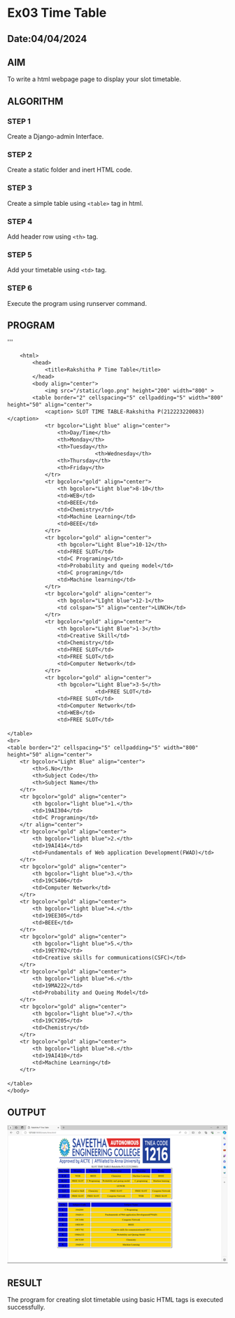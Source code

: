 # Ex03 Time Table
## Date:04/04/2024

## AIM
To write a html webpage page to display your slot timetable.

## ALGORITHM
### STEP 1
Create a Django-admin Interface.

### STEP 2
Create a static folder and inert HTML code.

### STEP 3
Create a simple table using ```<table>``` tag in html.

### STEP 4
Add header row using ```<th>``` tag.

### STEP 5
Add your timetable using ```<td>``` tag.

### STEP 6
Execute the program using runserver command.

## PROGRAM
'''

		<html>
			<head>
				<title>Rakshitha P Time Table</title>
			</head>
			<body align="center">
		        <img src="/static/logo.png" height="200" width="800" >
			<table border="2" cellspacing="5" cellpadding="5" width="800" height="50" align="center">
		        <caption> SLOT TIME TABLE-Rakshitha P(212223220083)</caption>
				<tr bgcolor="Light blue" align="center">
					<th>Day/Time</th>
					<th>Monday</th>
					<th>Tuesday</th>
		                        <th>Wednesday</th>
					<th>Thursday</th>
					<th>Friday</th>
				</tr>
				<tr bgcolor="gold" align="center">
					<th bgcolor="Light blue">8-10</th>
					<td>WEB</td>
					<td>BEEE</td>
					<td>Chemistry</td>
					<td>Machine Learning</td>
					<td>BEEE</td>
				</tr>
				<tr bgcolor="gold" align="center">
					<th bgcolor="Light Blue">10-12</th>
					<td>FREE SLOT</td>
					<td>C Programing</td>
					<td>Probability and queing model</td>
					<td>C programing</td>
					<td>Machine learning</td>
				</tr>
				<tr bgcolor="gold" align="center">
					<th bgcolor="LIght blue">12-1</th>
					<td colspan="5" align="center">LUNCH</td>
				</tr>
				<tr bgcolor="gold" align="center">
					<th bgcolor="Light Blue">1-3</th>
					<td>Creative Skill</td>
					<td>Chemistry</td>
					<td>FREE SLOT</td>
					<td>FREE SLOT</td>
					<td>Computer Network</td>
				</tr>
				<tr bgcolor="gold" align="center">
					<th bgcolor="Light Blue">3-5</th>
		                        <td>FREE SLOT</td>
					<td>FREE SLOT</td>
					<td>Computer Network</td>
					<td>WEB</td>
					<td>FREE SLOT</td>
					
	</table>
    <br>
    <table border="2" cellspacing="5" cellpadding="5" width="800" height="50" align="center">
        <tr bgcolor="Light Blue" align="center">
            <th>S.No</th>
            <th>Subject Code</th>
            <th>Subject Name</th>
        </tr>
        <tr bgcolor="gold" align="center">
            <th bgcolor="light blue">1.</th>
            <td>19AI304</td>
            <td>C Programing</td>
        </tr align="center">
        <tr bgcolor="gold" align="center">
            <th bgcolor="light blue">2.</th>
            <td>19AI414</td>
            <td>Fundamentals of Web application Development(FWAD)</td>
        </tr>
        <tr bgcolor="gold" align="center">
            <th bgcolor="light blue">3.</th>
            <td>19CS406</td>
            <td>Computer Network</td>
        </tr>
        <tr bgcolor="gold" align="center">
            <th bgcolor="light blue">4.</th>
            <td>19EE305</td>
            <td>BEEE</td>
        </tr>
        <tr bgcolor="gold" align="center">
            <th bgcolor="light blue">5.</th>
            <td>19EY702</td>
            <td>Creative skills for communications(CSFC)</td>
        </tr>
        <tr bgcolor="gold" align="center">
            <th bgcolor="light blue">6.</th>
            <td>19MA222</td>
            <td>Probability and Queing Model</td>
        </tr>
        <tr bgcolor="gold" align="center">
            <th bgcolor="light blue">7.</th>
            <td>19CY205</td>
            <td>Chemistry</td>
        </tr>
        <tr bgcolor="gold" align="center">
            <th bgcolor="light blue">8.</th>
            <td>19AI410</td>
            <td>Machine Learning</td>
        </tr>

    </table>
	</body>
</html>

## OUTPUT
![alt text](<rakshi timetable.png>)

## RESULT
The program for creating slot timetable using basic HTML tags is executed successfully.
